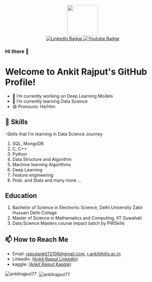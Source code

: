 <div id="header" align="center">
  <img src="http://24.media.tumblr.com/b9a552bef486726fb1206750e50c643e/tumblr_mq4c74lZ6S1rwai13o1_500.gif" width="100"/>
</div>

<div id="badges" align="center">
  <a href="https://www.linkedin.com/in/ankit-rajput892/">
    <img src="https://img.shields.io/badge/LinkedIn-blue?style=for-the-badge&logo=linkedin&logoColor=white" alt="LinkedIn Badge"/>
  </a>
  <a href="https://www.kaggle.com/ankitrajput77">
    <img src="https://img.shields.io/badge/Kaggle-blue?logo=kaggle&logoColor=white&style=for-the-badge" alt="Youtube Badge"/>
  </a>
</div>

### Hi there 👋

# Welcome to Ankit Rajput's GitHub Profile!

- 🔭 I’m currently working on Deep Learning Models
- 🌱 I’m currently learning Data Science
- 😄 Pronouns: He/Him

## 🌱 Skills

-Skills that I'm learning in Data Science Journey 
1. SQL, MongoDB
2. C, C++
3. Python
4. Data Structure and Algorithm 
5. Machine learning Algorithms
6. Deep Learning
7. Feature engineering
8. Prob. and Stats
and many more ...

## Education
1. Bachelor of Science in Electronic Science, Delhi University Zakir Hussain Delhi Collage
2. Master of Science in Mathematics and Computing, IIT Guwahati
3. Data Science Masters course impact batch by PWSkills

## 📫 How to Reach Me

- Email: rajputankit72106@gmail.com, r.ankit@iitg.ac.in
- LinkedIn: ([Ankit Rajput LinkedIn](https://www.linkedin.com/in/ankit-rajput892/))
- kaggle: ([Ankit Rajput Kaggle](https://www.kaggle.com/ankitrajput77))



<p><img align="left" src="https://github-readme-stats.vercel.app/api/top-langs?username=ankitrajput77&show_icons=true&locale=en&layout=compact" alt="ankitrajput77" /></p>

<p>&nbsp;<img align="center" src="https://github-readme-stats.vercel.app/api?username=ankitrajput77&show_icons=true&locale=en" alt="ankitrajput77" /></p>
